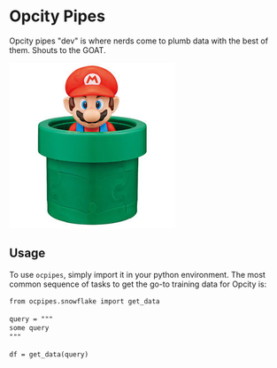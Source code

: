 # Opcity Pipes

Opcity pipes "dev" is where nerds come to plumb data with the best of them.
Shouts to the GOAT.

![Alt text](img/mario.jpg?raw=True "GOAT 1981 - Present")

## Usage

To use `ocpipes`, simply import it in your python environment. The most common sequence
of tasks to get the go-to training data for Opcity is:

```
from ocpipes.snowflake import get_data

query = """
some query
"""

df = get_data(query)

```
